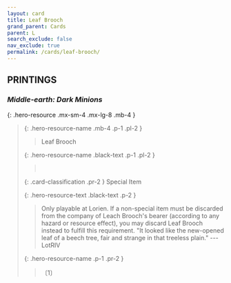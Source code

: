 ```yaml
---
layout: card
title: Leaf Brooch
grand_parent: Cards
parent: L
search_exclude: false
nav_exclude: true
permalink: /cards/leaf-brooch/
---
```


## PRINTINGS


### _Middle-earth: Dark Minions_

{: .hero-resource .mx-sm-4 .mx-lg-8 .mb-4 }
> {: .hero-resource-name .mb-4 .p-1 .pl-2 }
> > <div class="card-mp"></div>
> > <div class="card-name">Leaf Brooch</div>
>
> {: .hero-resource-name .black-text .p-1 .pl-2 }
> > &nbsp;
>
> {: .card-classification .pr-2 }
> Special Item
>
> {: .hero-resource-text .black-text .p-2 }
> > Only playable at Lorien. If a non-special item must be discarded from the company of Leach Brooch's bearer (according to any hazard or resource effect), you may discard Leaf Brooch instead to fulfill this requirement.  "It looked like the new-opened leaf of a beech tree, fair and strange in that treeless plain." ---LotRIV 
> 
> {: .hero-resource-name .p-1 .pr-2 }
> > <div class="card-shield"></div>
> > <div class="card-corruption">〔1〕</div>
